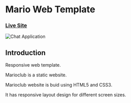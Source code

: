 # Mario Web Template 

### [Live Site](https://proniket.github.io/marioclub.github.io/)

![Chat Application](https://proniket.imgbb.com/)

## Introduction

Responsive web template.

Marioclub is a static website.

Marioclub website is buid using HTML5 and CSS3.

It has responsive layout design for different screen sizes.

